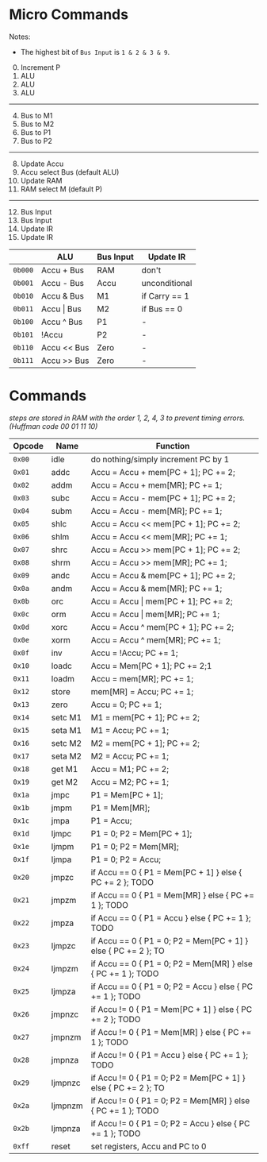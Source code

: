 # Micro Commands

Notes:

- The highest bit of `Bus Input` is `1 & 2 & 3 & 9`.

0. Increment P
1. ALU
2. ALU
3. ALU
---
4. Bus to M1
5. Bus to M2
6. Bus to P1
7. Bus to P2
---
8. Update Accu
9. Accu select Bus (default ALU)
10. Update RAM
11. RAM select M (default P)
---
12. Bus Input
13. Bus Input
14. Update IR
15. Update IR

|           | ALU           | Bus Input | Update IR     |
| --------- | ------------- | --------- | ------------- |
| `0b000`   | Accu + Bus    | RAM       | don't         |
| `0b001`   | Accu - Bus    | Accu      | unconditional |
| `0b010`   | Accu & Bus    | M1        | if Carry == 1 |
| `0b011`   | Accu \| Bus   | M2        | if Bus == 0   |
| `0b100`   | Accu ^ Bus    | P1        | -             |
| `0b101`   | !Accu         | P2        | -             |
| `0b110`   | Accu << Bus   | Zero      | -             |
| `0b111`   | Accu >> Bus   | Zero      | -             |

# Commands

*steps are stored in RAM with the order 1, 2, 4, 3 to prevent timing errors. (Huffman code 00 01 11 10)*

| Opcode | Name     | Function                                                      |
| ------ | -------- | ------------------------------------------------------------- |
| `0x00` | idle     | do nothing/simply increment PC by 1                           |
| `0x01` | addc     | Accu = Accu + mem[PC + 1]; PC += 2;                           |
| `0x02` | addm     |Accu = Accu + mem[MR]; PC += 1;                                |
| `0x03` | subc     | Accu = Accu - mem[PC + 1]; PC += 2;                           |
| `0x04` | subm     | Accu = Accu - mem[MR]; PC += 1;                               |
| `0x05` | shlc     | Accu = Accu << mem[PC + 1]; PC += 2;                          |
| `0x06` | shlm     | Accu = Accu << mem[MR]; PC += 1;                              |
| `0x07` | shrc     | Accu = Accu >> mem[PC + 1]; PC += 2;                          |
| `0x08` | shrm     | Accu = Accu >> mem[MR]; PC += 1;                              |
| `0x09` | andc     | Accu = Accu & mem[PC + 1]; PC += 2;                           |
| `0x0a` | andm     | Accu = Accu & mem[MR]; PC += 1;                               |
| `0x0b` | orc      | Accu = Accu \| mem[PC + 1]; PC += 2;                          |
| `0x0c` | orm      | Accu = Accu \| mem[MR]; PC += 1;                              |
| `0x0d` | xorc     | Accu = Accu ^ mem[PC + 1]; PC += 2;                           |
| `0x0e` | xorm     | Accu = Accu ^ mem[MR]; PC += 1;                               |
| `0x0f` | inv      | Accu = !Accu; PC += 1;                                        |
| `0x10` | loadc    | Accu = Mem[PC + 1]; PC += 2;1                                 |
| `0x11` | loadm    | Accu = mem[MR]; PC += 1;                                      |
| `0x12` | store    | mem[MR] = Accu; PC += 1;                                      |
| `0x13` | zero     | Accu = 0; PC += 1;                                            |
| `0x14` | setc M1  | M1 = mem[PC + 1]; PC += 2;                                    |
| `0x15` | seta M1  | M1 = Accu; PC += 1;                                           |
| `0x16` | setc M2  | M2 = mem[PC + 1]; PC += 2;                                    |
| `0x17` | seta M2  | M2 = Accu; PC += 1;                                           |
| `0x18` | get M1   | Accu = M1; PC += 2;                                           |
| `0x19` | get M2   | Accu = M2; PC += 1;                                           |
| `0x1a` | jmpc     | P1 = Mem[PC + 1];                                             |
| `0x1b` | jmpm     | P1 = Mem[MR];                                                 |
| `0x1c` | jmpa     | P1 = Accu;                                                    |
| `0x1d` | ljmpc    | P1 = 0; P2 = Mem[PC + 1];                                     |
| `0x1e` | ljmpm    | P1 = 0; P2 = Mem[MR];                                         |
| `0x1f` | ljmpa    | P1 = 0; P2 = Accu;                                            |
| `0x20` | jmpzc    | if Accu == 0 { P1 = Mem[PC + 1] } else { PC += 2 }; TODO      |
| `0x21` | jmpzm    | if Accu == 0 { P1 = Mem[MR] } else { PC += 1 }; TODO          |
| `0x22` | jmpza    | if Accu == 0 { P1 = Accu } else { PC += 1 }; TODO             |
| `0x23` | ljmpzc   | if Accu == 0 { P1 = 0; P2 = Mem[PC + 1] } else { PC += 2 }; TO|
| `0x24` | ljmpzm   | if Accu == 0 { P1 = 0; P2 = Mem[MR] } else { PC += 1 }; TODO  |
| `0x25` | ljmpza   | if Accu == 0 { P1 = 0; P2 = Accu } else { PC += 1 }; TODO     |
| `0x26` | jmpnzc   | if Accu != 0 { P1 = Mem[PC + 1] } else { PC += 2 }; TODO      |
| `0x27` | jmpnzm   | if Accu != 0 { P1 = Mem[MR] } else { PC += 1 }; TODO          |
| `0x28` | jmpnza   | if Accu != 0 { P1 = Accu } else { PC += 1 }; TODO             |
| `0x29` | ljmpnzc  | if Accu != 0 { P1 = 0; P2 = Mem[PC + 1] } else { PC += 2 }; TO|
| `0x2a` | ljmpnzm  | if Accu != 0 { P1 = 0; P2 = Mem[MR] } else { PC += 1 }; TODO  |
| `0x2b` | ljmpnza  | if Accu != 0 { P1 = 0; P2 = Accu } else { PC += 1 }; TODO     |
| `0xff` | reset    | set registers, Accu and PC to 0                               |